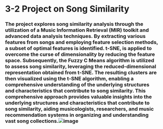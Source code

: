# 3-2 Project on Song Similarity 
### The project explores song similarity analysis through the utilization of a Music Information Retrieval (MIR) toolkit and advanced data analysis techniques. By extracting various features from songs and employing feature selection methods, a subset of optimal features is identified. t-SNE, is applied to overcome the curse of dimensionality by reducing the feature space. Subsequently, the Fuzzy C Means algorithm is utilized to assess song similarity, leveraging the reduced-dimensional representation obtained from t-SNE. The resulting clusters are then visualized using the t-SNE algorithm, enabling a comprehensive understanding of the underlying structures and characteristics that contribute to song similarity. This comprehensive approach provides valuable insights into the underlying structures and characteristics that contribute to song similarity, aiding musicologists, researchers, and music recommendation systems in organizing and understanding vast song collections.![image](https://github.com/Baka-14/3-2-Project-Song-Similarity/assets/73593914/a96e1a33-8226-43de-8fa8-f74508ea54bb)
